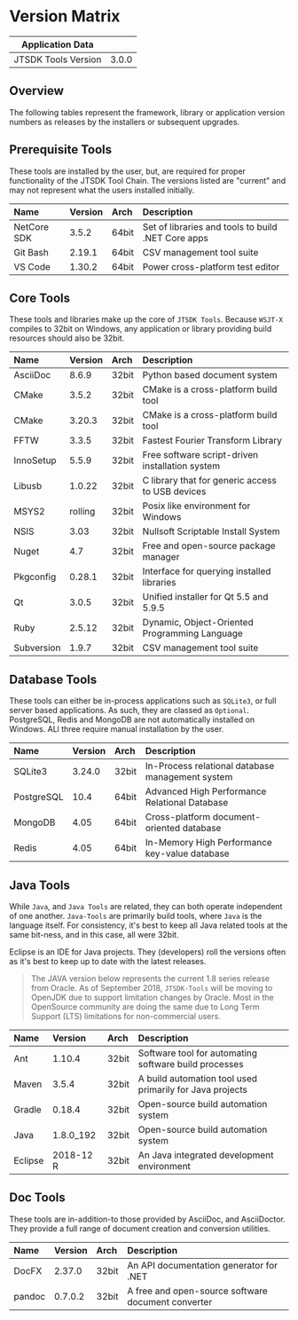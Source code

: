 # Version Matrix

| Application Data ||
| ---| --- |
| JTSDK Tools Version | 3.0.0 |

## Overview

The following tables represent the framework, library or application version
numbers as releases by the installers or subsequent upgrades.

## Prerequisite Tools

These tools are installed by the user, but, are required for proper functionality
of the JTSDK Tool Chain. The versions listed are "current" and may not
represent what the users installed initially.

|Name         | Version | Arch  | Description
|:---         |:---     |:---   | :---
| NetCore SDK | 3.5.2   | 64bit | Set of libraries and tools to build .NET Core apps
| Git Bash    | 2.19.1  | 64bit | CSV management tool suite
| VS Code     | 1.30.2  | 64bit | Power cross-platform test editor

## Core Tools

These tools and libraries make up the core of `JTSDK Tools`. Because `WSJT-X`
compiles to 32bit on Windows, any application or library providing build resources
should also be 32bit.

|Name        | Version | Arch  | Description
|:---        |:---     |:---   | :---
| AsciiDoc   | 8.6.9   | 32bit | Python based document system
| CMake      | 3.5.2   | 32bit | CMake is a cross-platform build tool
| CMake      | 3.20.3  | 32bit | CMake is a cross-platform build tool
| FFTW       | 3.3.5   | 32bit | Fastest Fourier Transform Library
| InnoSetup  | 5.5.9   | 32bit | Free software script-driven installation system
| Libusb     | 1.0.22  | 32bit | C library that for generic access to USB devices
| MSYS2      | rolling | 32bit | Posix like environment for Windows
| NSIS       | 3.03    | 32bit | Nullsoft Scriptable Install System
| Nuget      | 4.7     | 32bit | Free and open-source package manager
| Pkgconfig  | 0.28.1  | 32bit | Interface for querying installed libraries
| Qt         | 3.0.5   | 32bit | Unified installer for Qt 5.5 and 5.9.5
| Ruby       | 2.5.12  | 32bit | Dynamic, Object-Oriented Programming Language
| Subversion | 1.9.7   | 32bit | CSV management tool suite

## Database Tools

These tools can either be in-process applications such as `SQLite3`, or full
server based applications. As such, they are classed as `Optional`. PostgreSQL,
Redis and MongoDB are not automatically installed on Windows. ALl three require
manual installation by the user.

|Name        | Version | Arch  | Description
|:---        |:---     |:---   | :---
| SQLite3    | 3.24.0  | 32bit | In-Process relational database management system
| PostgreSQL | 10.4    | 64bit | Advanced High Performance Relational Database
| MongoDB    | 4.05    | 64bit | Cross-platform document-oriented database
| Redis      | 4.05    | 64bit | In-Memory High Performance key-value database

## Java Tools

While `Java`, and `Java Tools` are related, they can both operate independent of
one another. `Java-Tools` are primarily build tools, where `Java` is the language
itself. For consistency, it's best to keep all Java related tools at the same
bit-ness, and in this case, all were 32bit.

Eclipse is an IDE for Java projects. They (developers) roll the versions often
as it's best to keep up to date with the latest releases.

>The JAVA version below represents the current 1.8 series release from Oracle.
> As of September 2018, `JTSDK-Tools` will be moving to OpenJDK due to support
> limitation changes by Oracle. Most in the OpenSource community are doing the
> same due to Long Term Support (LTS) limitations for non-commercial users.

|Name        | Version   | Arch  | Description
|:---        |:---       |:---   | :---
| Ant        | 1.10.4    | 32bit | Software tool for automating software build processes
| Maven      | 3.5.4     | 32bit | A build automation tool used primarily for Java projects
| Gradle     | 0.18.4    | 32bit | Open-source build automation system
| Java       | 1.8.0_192 | 32bit | Open-source build automation system
| Eclipse    | 2018-12 R | 32bit | An Java integrated development environment

## Doc Tools

These tools are in-addition-to those provided by AsciiDoc, and AsciiDoctor.
They provide a full range of document creation and conversion utilities.

|Name        | Version | Arch  | Description
|:---        |:---     |:---   | :---
| DocFX      | 2.37.0  | 32bit | An API documentation generator for .NET
| pandoc     | 0.7.0.2 | 32bit | A free and open-source software document converter
